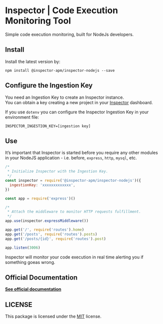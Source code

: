 # Inspector | Code Execution Monitoring Tool
Simple code execution monitoring, built for NodeJs developers.

## Install
Install the latest version by:

```
npm install @inspector-apm/inspector-nodejs --save
```

## Configure the Ingestion Key

You need an Ingestion Key to create an Inspector instance.  
You can obtain a key creating a new project in your [Inspector](https://www.inspector.dev) dashboard.

If you use `dotenv` you can configure the Inspector Ingestion Key in your environment file:

```
INSPECTOR_INGESTION_KEY=[ingestion key]
```

## Use

It’s important that Inspector is started before you require any other modules 
in your NodeJS application - i.e. before, `express`, `http`, `mysql`, etc.

```javascript
/*
 * Initialize Inspector with the Ingestion Key.
 */
const inspector = require('@inspector-apm/inspector-nodejs')({
  ingestionKey: 'xxxxxxxxxxxxx',
})

const app = require('express')()

/*
 * Attach the middleware to monitor HTTP requests fulfillment.
 */
app.use(inspector.expressMiddleware())

app.get('/', require('routes').home)
app.get('/posts', require('routes').posts)
app.get('/posts/{id}', require('routes').post)

app.listen(3006)
```

Inspector will monitor your code execution in real time alerting you if something goeas wrong.

## Official Documentation

**[See official documentation](https://docs.inspector.dev/platforms/nodejs)**

## LICENSE

This package is licensed under the [MIT](LICENSE) license.
